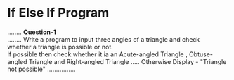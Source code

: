 # If Else If Program
........
<b>Question-1</b>
<br>
........
Write a program to input three angles of a triangle and check <br>
whether a triangle is possible or not.<br>
If possible then check whether it ia an Acute-angled Triangle ,
Obtuse-angled Triangle and Right-angled Triangle .....
Otherwise Display - "Triangle not possible"
................